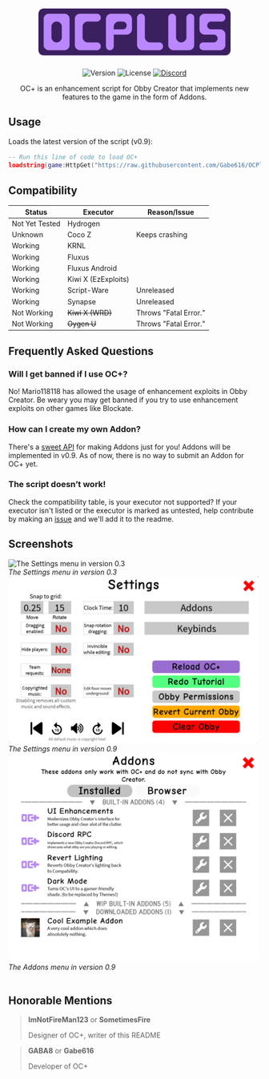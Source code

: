 <h1 align="center"><img src="https://github.com/Gabe616/OCPlus/raw/main/assets/OCPlus.png" width="384" alt="OCPlus Logo"></h1>
<p align="center">
<img src="https://img.shields.io/github/v/release/Gabe616/OCPlus" alt="Version">
<img src="https://img.shields.io/github/license/Gabe616/OCPlus" alt="License">
<a href="https://discord.gg/Mpw6b7vQfJ"><img src="https://img.shields.io/discord/1050859544219234385?color=5865f2" alt="Discord"></a>
</p>
<p align="center">OC+ is an enhancement script for Obby Creator that implements new features to the game in the form of Addons.</p>

## Usage
Loads the latest version of the script (v0.9):
```lua
-- Run this line of code to load OC+
loadstring(game:HttpGet("https://raw.githubusercontent.com/Gabe616/OCPlus/main/loader.lua"))()
```

## Compatibility

| Status            | Executor              | Reason/Issue                   |
| ----------------- | --------------------- | ------------------------------ |
| Not Yet Tested    | Hydrogen              |                                |
| Unknown           | Coco Z                | Keeps crashing                 |
| Working           | KRNL                  |                                |
| Working           | Fluxus                |                                |
| Working           | Fluxus Android        |                                |
| Working           | Kiwi X (EzExploits)   |                                |
| Working           | Script-Ware           | Unreleased |
| Working           | Synapse               | Unreleased |
| Not Working       | ~~Kiwi X (WRD)~~      | Throws "Fatal Error."          |
| Not Working       | ~~Oygen U~~           | Throws "Fatal Error."          |

## Frequently Asked Questions

### Will I get banned if I use OC+?

No! Mario118118 has allowed the usage of enhancement exploits in Obby Creator. Be weary you may get banned if you try to use enhancement exploits on other games like Blockate.

### How can I create my own Addon?

There's a [sweet API](https://github.com/Gabe616/OCPlus/tree/addons#readme) for making Addons just for you! Addons will be implemented in v0.9. As of now, there is no way to submit an Addon for OC+ yet.

### The script doesn’t work!

Check the compatibility table, is your executor not supported? If your executor isn't listed or the executor is marked as untested, help contribute by making an [issue](https://github.com/Gabe616/OCPlus/issues) and we'll add it to the readme.

## Screenshots
<img src="assets/settings_0.3.png" width="500" alt="The Settings menu in version 0.3">
<br/>
<i>The Settings menu in version 0.3</i>
<br/>
<img src="assets/settings_1.0.png" width="500" alt="The Settings menu in version 0.9">
<br/>
<i>The Settings menu in version 0.9</i>
<br/>
<img src="assets/addons_1.0.png" width="500" alt="The Addons menu in version 0.9">
<br/>
<i>The Addons menu in version 0.9</i>
<br/>
<br/>

## Honorable Mentions
> **ImNotFireMan123** or **SometimesFire**
> 
> Designer of OC+, writer of this README

> **GABA8** or **Gabe616**
> 
> Developer of OC+
